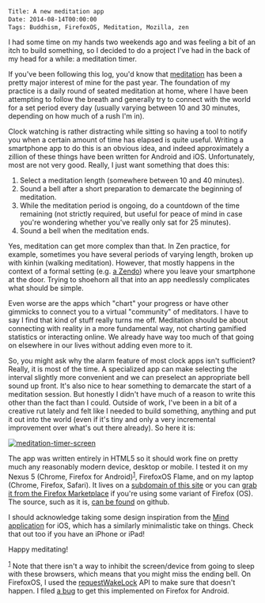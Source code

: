     Title: A new meditation app
    Date: 2014-08-14T00:00:00
    Tags: Buddhism, FirefoxOS, Meditation, Mozilla, zen

I had some time on my hands two weekends ago and was feeling a bit of an itch to build something, so I decided to do a project I've had in the back of my head for a while: a meditation timer.

If you've been following this log, you'd know that [meditation][1] has been a pretty major interest of mine for the past year. The foundation of my practice is a daily round of seated meditation at home, where I have been attempting to follow the breath and generally try to connect with the world for a set period every day (usually varying between 10 and 30 minutes, depending on how much of a rush I'm in).

Clock watching is rather distracting while sitting so having a tool to notify you when a certain amount of time has elapsed is quite useful. Writing a smartphone app to do this is an obvious idea, and indeed approximately a zillion of these things have been written for Android and iOS. Unfortunately, most are not very good. Really, I just want something that does this:

1. Select a meditation length (somewhere between 10 and 40 minutes).
2. Sound a bell after a short preparation to demarcate the beginning of meditation.
3. While the meditation period is ongoing, do a countdown of the time remaining (not strictly required, but useful for peace of mind in case you're wondering whether you've really only sat for 25 minutes).
4. Sound a bell when the meditation ends.

Yes, meditation can get more complex than that. In Zen practice, for example, sometimes you have several periods of varying length, broken up with kinhin (walking meditation). However, that mostly happens in the context of a formal setting (e.g. [a Zendo][2]) where you leave your smartphone at the door. Trying to shoehorn all that into an app needlessly complicates what should be simple.

Even worse are the apps which "chart" your progress or have other gimmicks to connect you to a virtual "community" of meditators. I have to say I find that kind of stuff really turns me off. Meditation should be about connecting with reality in a more fundamental way, not charting gamified statistics or interacting online. We already have way too much of that going on elsewhere in our lives without adding even more to it.

So, you might ask why the alarm feature of most clock apps isn't sufficient? Really, it is most of the time. A specialized app can make selecting the interval slightly more convenient and we can preselect an appropriate bell sound up front. It's also nice to hear something to demarcate the start of a meditation session. But honestly I didn't have much of a reason to write this other than the fact than I could. Outside of work, I've been in a bit of a creative rut lately and felt like I needed to build something, anything and put it out into the world (even if it's tiny and only a very incremental improvement over what's out there already). So here it is:

[<img src="/files/2014/08/meditation-timer-screen.png" alt="meditation-timer-screen" width="320" height="483" class="alignnone size-full wp-image-1089" srcset="/files/2014/08/meditation-timer-screen-198x300.png 198w, /files/2014/08/meditation-timer-screen.png 320w" sizes="(max-width: 320px) 100vw, 320px" />][3]

The app was written entirely in HTML5 so it should work fine on pretty much any reasonably modern device, desktop or mobile. I tested it on my Nexus 5 (Chrome, Firefox for Android)<sup>[1]</sup>, FirefoxOS Flame, and on my laptop (Chrome, Firefox, Safari). It lives on a [subdomain of this site][4] or you can [grab it from the Firefox Marketplace][5] if you're using some variant of Firefox (OS). The source, such as it is, [can be found][6] on github.

I should acknowledge taking some design inspiration from the [Mind application][7] for iOS, which has a similarly minimalistic take on things. Check that out too if you have an iPhone or iPad!

Happy meditating!

<sup>[1]</sup> Note that there isn't a way to inhibit the screen/device from going to sleep with these browsers, which means that you might miss the ending bell. On FirefoxOS, I used the [requestWakeLock][8] API to make sure that doesn't happen. I filed [a bug][9] to get this implemented on Firefox for Android.

[1]: http://wrla.ch/blog/category/meditation/
[2]: http://en.wikipedia.org/wiki/Zendo
[3]: /files/2014/08/meditation-timer-screen.png
[4]: http://meditation.wrla.ch
[5]: https://marketplace.firefox.com/app/meditation/
[6]: http://github.com/wlach/meditation
[7]: http://helloform.com/projects/mind/
[8]: https://developer.mozilla.org/en-US/docs/Web/API/Navigator.requestWakeLock
[9]: https://bugzilla.mozilla.org/show_bug.cgi?id=1054113
